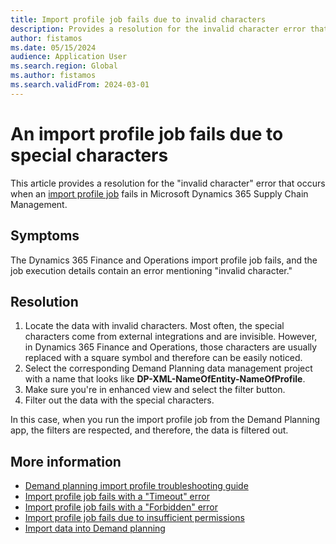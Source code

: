 ```yaml
---
title: Import profile job fails due to invalid characters
description: Provides a resolution for the invalid character error that occurs when an import profile job fails in Microsoft Dynamics 365 Supply Chain Management.
author: fistamos
ms.date: 05/15/2024
audience: Application User
ms.search.region: Global
ms.author: fistamos
ms.search.validFrom: 2024-03-01
---
```

# An import profile job fails due to special characters

This article provides a resolution for the "invalid character" error that occurs when an [import profile job](/dynamics365/supply-chain/demand-planning/import-data#create-an-import-profile-for-importing-directly-from-supply-chain-management) fails in Microsoft Dynamics 365 Supply Chain Management.

## Symptoms

The Dynamics 365 Finance and Operations import profile job fails, and the job execution details contain an error mentioning "invalid character."

## Resolution

1. Locate the data with invalid characters. Most often, the special characters come from external integrations and are invisible. However, in Dynamics 365 Finance and Operations, those characters are usually replaced with a square symbol and therefore can be easily noticed.
2. Select the corresponding Demand Planning data management project with a name that looks like **DP-XML-NameOfEntity-NameOfProfile**.
3. Make sure you're in enhanced view and select the filter button.
4. Filter out the data with the special characters.

In this case, when you run the import profile job from the Demand Planning app, the filters are respected, and therefore, the data is filtered out.

## More information

- [Demand planning import profile troubleshooting guide](import-landing-page.md)
- [Import profile job fails with a "Timeout" error](project-time-out.md)
- [Import profile job fails with a "Forbidden" error]( import-profile-fails-with-forbidden-error.md)
- [Import profile job fails due to insufficient permissions](user-insufficient-permissions.md)
- [Import data into Demand planning](/dynamics365/supply-chain/demand-planning/import-data)
